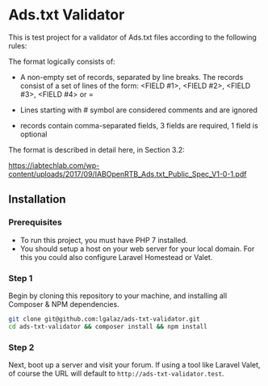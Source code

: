 # Ads.txt Validator 

This is test project for a validator of Ads.txt files according to the following rules:

The format logically consists of:
- A non-empty set of records, separated by line breaks. The records consist of a set of
lines of the form:
<FIELD #1>, <FIELD #2>, <FIELD #3>, <FIELD #4>
or
<VARIABLE>=<VALUE>

- Lines starting with # symbol are considered comments and are ignored
- records contain comma-separated fields, 3 fields are required, 1 field is optional


The format is described in detail here, in Section 3.2:

https://iabtechlab.com/wp-content/uploads/2017/09/IABOpenRTB_Ads.txt_Public_Spec_V1-0-1.pdf

## Installation

### Prerequisites

- To run this project, you must have PHP 7 installed.
- You should setup a host on your web server for your local domain. For this you could also configure Laravel Homestead or Valet. 


### Step 1

Begin by cloning this repository to your machine, and installing all Composer & NPM dependencies.

```bash
git clone git@github.com:lgalaz/ads-txt-validator.git
cd ads-txt-validator && composer install && npm install
```

### Step 2

Next, boot up a server and visit your forum. If using a tool like Laravel Valet, of course the URL will default to `http://ads-txt-validator.test`. 

